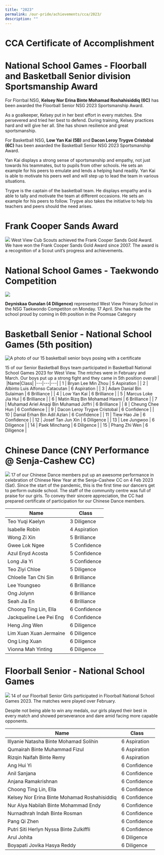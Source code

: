 ```yaml
---
title: "2023"
permalink: /our-pride/achievements/cca/2023/
description: ""
---
```

# CCA Certificate of Accomplishment


# National School Games - Floorball and Basketball Senior division Sportsmanship Award
For Florrbal NSG, **Kelsey Nor Erina Binte Mohamad Roshahisiddiq (6C)** has been awarded the Floorball Senior NSG 2023 Sportsmanship Award. 

As a goalkeeper, Kelsey put in her best effort in every matches. She persevered and tried her best to defend. During training, Kelsey practices hard and will give her all. She has shown resilience and great sportsmanship.

For Basketball NSG, **Low Yan Kai (5B)** and **Dacon Leroy Trygve Cristobal (6C)** has been awarded the Basketball Senior NSG 2023 Sportsmanship Award.

Yan Kai displays a strong sense of sportsmanship and empathy, not just towards his teammates, but to pupils from other schools. He sets an example for his peers to emulate and lends a helping hand readily. Yan Kai is able to motivate his peers well and will step up to lead the team in various situations.

Trygve is the captain of the basketball team. He displays empathy and is able to tally and motivate the team at different occasions. He sets an example for his peers to follow. Trygve also takes the initiative to help his teachers and peers should the need arises.









# Frank Cooper Sands Award
![](/images/Achievements/CCA/t3w6ap_6.jpeg)
West View Cub Scouts achieved the Frank Cooper Sands Gold Award. We have won the Frank Cooper Sands Gold Award since 2007. The award is a recognition of a Scout unit’s progress and achievements.



# National School Games - Taekwondo Competition
![](/images/Achievements/CCA/03a_nsgtaekwondo.jpg)

**Deyniskaa Gunalan (4 Diligence)** represented West View Primary School in the NSG Taekwondo Competiton on Monday. 17 April. She has made the school proud by coming in 6th position in the Poomsae Category

# Basketball Senior - National School Games (5th position)
![A photo of our 15 basketball senior boys posing with a certificate](/images/Achievements/CCA/02a_nsgbasketball_senior.jpg)

15 of our Senior Basketball Boys team participated in Basketball National School Games 2023 for West View. The mtches were in February and March. Our boys put up a strong fight and they came in 5th position overall
|&nbsp;|Name|Class|
|---|---|---|
| 1 | Bryan Lee Min Zhou | 5 Aspiration |
| 2 | Albinto Luis Alfonso Catacutan  | 6 Aspiration |
| 3 | Adam Danial Bin Sulaiman  | 6 Brilliance |
| 4 | Low Yan Kai  | 6 Brilliance |
| 5 | Marcus Loke Jia Hui  | 6 Brilliance |
| 6 | Matin Rizq Bin Mohamad Hasmi  | 6 Brilliance |
| 7 | Muhamad Ariel Anaqi Bin Muhamad Joffri  | 6 Brilliance |
| 8 | Cheung Chee Hun  | 6 Confidence |
| 9 | Dacon Leroy Trygve Cristobal  | 6 Confidence |
| 10 | Danial Erhan Bin Adil Azlan  | 6 Confidence |
| 11 | Tiew Hao Jie  | 6 Confidence |
| 12 | Josef Tan Jun Xin  | 6 Diligence |
| 13 | Lee Jungwoo  | 6 Diligence |
| 14 | Paek Minchang  | 6 Diligence |
| 15 | Phang Zhi Wen  | 6 Diligence |


# Chinese Dance (CNY Performance @ Senja-Cashew CC)
![](/images/Achievements/CCA/CNY%20Dance%20Chinese%20Dance%202023.jpg)
17 of our Chinese Dance members put up an awesome performance in celebration of Chinese New Year at the Senja-Cashew CC on 4 Feb 2023 (Sat). Since the start of the pandemic, this is the first time our dancers get to perform outside school. The staff of the community centre was full of praise for our girls. To convey their sincere appreciation, the CC had prepared certificate of participation for our Chinese Dance members.

|Name|Class|
|---|---|
|Teo Yuqi Kaelyn|3 Diligence|
|Isabelle Robin|4 Aspiration|
|Wong Zi Xin|5 Brilliance|
|Gwee Lok Ngee|5 Confidence|
|Azul Enyd Acosta|5 Confidence|
|Long Jia Yi|5 Confidence|
|Teo Ziyi Chloe|5 Diligence|
|Chloelle Tan Chi Sin|6 Brilliance|
|Lee Youngseo|6 Brilliance|
|Ong Jolynn|6 Brilliance|
|Seah Jia En|6 Brilliance|
|Choong Ting Lin, Ella|6 Confidence|
|Jackqueline Lee Pei Eng|6 Confidence|
|Heng Jing Wen|6 Diligence|
|Lim Xuan Xuan Jermaine|6 Diligence|
|Ong Ling Xuan|6 Diligence|
|Vionna Mah Yinting|6 Diligence|

# Floorball Senior - National School Games
![](/images/Achievements/CCA/Floorball%20Senior%20NSG%202023.jpg)
14 of our Floorball Senior Girls participated in Floorball National School Games 2023. The matches were played over February.

Despite not being able to win any medals, our girls played their best in every match and showed perseverance and dare amid facing more capable opponents.

| Name | Class |
|---|---|
| Illyanie Natasha Binte Mohamad Solihin | 6 Aspiration |
| Qumairah Binte Muhammad Fizul | 6 Aspiration |
| Rizqin Naifah Binte Remy | 6 Aspiration |
| Ang Hui Yi | 6 Confidence |
| Anil Sanjana | 6 Confidence |
| Anjana Ramakrishnan | 6 Confidence |
| Choong Ting Lin, Ella | 6 Confidence |
| Kelsey Nor Erina Binte Mohamad Roshahisiddiq | 6 Confidence |
| Nur Alya Nabilah Binte Mohammad Endy | 6 Confidence |
| Nurnadhrah Indah Binte Rosman | 6 Confidence |
| Pang Qi Zhen | 6 Confidence |
| Putri Siti Herlyn Nyssa Binte Zulkiffli | 6 Confidence |
| Arul Johita | 6 Diligence |
| Boyapati Jovika Hasya Reddy | 6 Diligence |